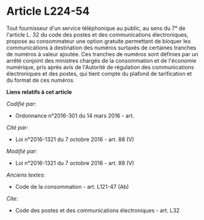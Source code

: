 # Article L224-54

Tout fournisseur d'un service téléphonique au public, au sens du 7° de l'article L. 32 du code des postes et des
communications électroniques, propose au consommateur une option gratuite permettant de bloquer les communications à
destination des numéros surtaxés de certaines tranches de numéros à valeur ajoutée. Ces tranches de numéros sont définies par
un arrêté conjoint des ministres chargés de la consommation et de l'économie numérique, pris après avis de l'Autorité de
régulation des communications électroniques et des postes, qui tient compte du plafond de tarification et du format de ces
numéros.

**Liens relatifs à cet article**

_Codifié par_:

  - Ordonnance n°2016-301 du 14 mars 2016 - art.

_Cité par_:

  - Loi n°2016-1321 du 7 octobre 2016 - art. 88 (V)

_Modifié par_:

  - Loi n°2016-1321 du 7 octobre 2016 - art. 88 (V)

_Anciens textes_:

  - Code de la consommation - art. L121-47 (Ab)

_Cite_:

  - Code des postes et des communications électroniques - art. L32
